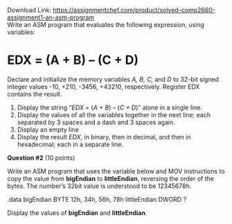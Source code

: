 Download Link: https://assignmentchef.com/product/solved-comp2660-assignment1-an-asm-program
<br>
Write an ASM program that evaluates the following expression, using variables:

<h1>EDX = (A + B) – (C + D)</h1>

Declare and initialize the memory variables <em>A, B, C, </em>and<em> D</em> to 32-bit signed integer values -10, +210, -3456, +43210, respectively. Register EDX contains the result.

<ol>

 <li>Display the string “<em>EDX = </em>(<em>A + B</em>)<em> – </em>(<em>C + D</em>)” alone in a single line.</li>

 <li>Display the values of all the variables together in the next line; each separated by 3 spaces and a dash and 3 spaces again.</li>

 <li>Display an empty line</li>

 <li>Display the result <em>EDX</em>, in binary, then in decimal, and then in hexadecimal; each in a separate line.</li>

</ol>

<strong>Question  #2</strong> (10 points)

Write an ASM program that uses the variable below and MOV instructions to copy the value from <strong>bigEndian</strong> to <strong>littleEndian</strong>, reversing the order of the bytes. The number’s 32bit value is understood to be 12345678h.

.data bigEndian  BYTE 12h, 34h, 56h, 78h littleEndian DWORD ?

Display the values of <strong>bigEndian</strong> and <strong>littleEndian</strong>.